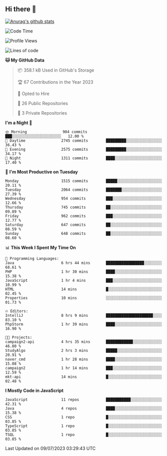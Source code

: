 ## Hi there 👋

[![Anurag's github stats](https://github-readme-stats.vercel.app/api?username=Songwonseok)](https://github.com/anuraghazra/github-readme-stats)



<!--START_SECTION:waka-->
![Code Time](http://img.shields.io/badge/Code%20Time-2%2C299%20hrs%2042%20mins-blue)

![Profile Views](http://img.shields.io/badge/Profile%20Views-4-blue)

![Lines of code](https://img.shields.io/badge/From%20Hello%20World%20I%27ve%20Written-35.0%20million%20lines%20of%20code-blue)

**🐱 My GitHub Data** 

> 📦 358.1 kB Used in GitHub's Storage 
 > 
> 🏆 67 Contributions in the Year 2023
 > 
> 💼 Opted to Hire
 > 
> 📜 26 Public Repositories 
 > 
> 🔑 3 Private Repositories 
 > 
**I'm a Night 🦉** 

```text
🌞 Morning                904 commits         ███░░░░░░░░░░░░░░░░░░░░░░   12.00 % 
🌆 Daytime                2745 commits        █████████░░░░░░░░░░░░░░░░   36.43 % 
🌃 Evening                2575 commits        █████████░░░░░░░░░░░░░░░░   34.17 % 
🌙 Night                  1311 commits        ████░░░░░░░░░░░░░░░░░░░░░   17.40 % 
```
📅 **I'm Most Productive on Tuesday** 

```text
Monday                   1515 commits        █████░░░░░░░░░░░░░░░░░░░░   20.11 % 
Tuesday                  2064 commits        ███████░░░░░░░░░░░░░░░░░░   27.39 % 
Wednesday                954 commits         ███░░░░░░░░░░░░░░░░░░░░░░   12.66 % 
Thursday                 745 commits         ██░░░░░░░░░░░░░░░░░░░░░░░   09.89 % 
Friday                   962 commits         ███░░░░░░░░░░░░░░░░░░░░░░   12.77 % 
Saturday                 647 commits         ██░░░░░░░░░░░░░░░░░░░░░░░   08.59 % 
Sunday                   648 commits         ██░░░░░░░░░░░░░░░░░░░░░░░   08.60 % 
```


📊 **This Week I Spent My Time On** 

```text
💬 Programming Languages: 
Java                     6 hrs 44 mins       █████████████████░░░░░░░░   68.61 % 
PHP                      1 hr 30 mins        ████░░░░░░░░░░░░░░░░░░░░░   15.38 % 
JavaScript               1 hr 4 mins         ███░░░░░░░░░░░░░░░░░░░░░░   10.99 % 
HTML                     14 mins             █░░░░░░░░░░░░░░░░░░░░░░░░   02.45 % 
Properties               10 mins             ░░░░░░░░░░░░░░░░░░░░░░░░░   01.73 % 

🔥 Editors: 
IntelliJ                 8 hrs 9 mins        █████████████████████░░░░   83.10 % 
PhpStorm                 1 hr 39 mins        ████░░░░░░░░░░░░░░░░░░░░░   16.90 % 

🐱‍💻 Projects: 
campaign2-api            4 hrs 35 mins       ████████████░░░░░░░░░░░░░   46.80 % 
StudyAlgo                2 hrs 3 mins        █████░░░░░░░░░░░░░░░░░░░░   20.91 % 
naver_cmd                1 hr 28 mins        ████░░░░░░░░░░░░░░░░░░░░░   15.08 % 
campaign2                1 hr 14 mins        ███░░░░░░░░░░░░░░░░░░░░░░   12.59 % 
mkt-api                  14 mins             █░░░░░░░░░░░░░░░░░░░░░░░░   02.48 % 
```

**I Mostly Code in JavaScript** 

```text
JavaScript               11 repos            ███████████░░░░░░░░░░░░░░   42.31 % 
Java                     4 repos             ████░░░░░░░░░░░░░░░░░░░░░   15.38 % 
CSS                      1 repo              █░░░░░░░░░░░░░░░░░░░░░░░░   03.85 % 
TypeScript               1 repo              █░░░░░░░░░░░░░░░░░░░░░░░░   03.85 % 
TSQL                     1 repo              █░░░░░░░░░░░░░░░░░░░░░░░░   03.85 % 
```




 Last Updated on 09/07/2023 03:29:43 UTC
<!--END_SECTION:waka-->
